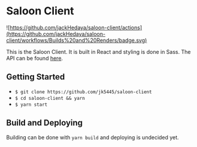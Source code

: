 # Saloon Client

![https://github.com/jackHedaya/saloon-client/actions](https://github.com/jackHedaya/saloon-client/workflows/Builds%20and%20Renders/badge.svg)

This is the Saloon Client. It is built in React and styling is done in Sass. The API can be found <a href="https://github.com/jk5445/saloon">here</a>.

## Getting Started

+ `$ git clone https://github.com/jk5445/saloon-client`
+ `$ cd saloon-client && yarn`
+ `$ yarn start`

## Build and Deploying

Building can be done with `yarn build` and deploying is undecided yet.
